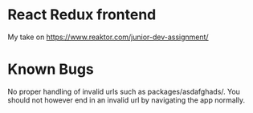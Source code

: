 # React Redux frontend

My take on https://www.reaktor.com/junior-dev-assignment/

# Known Bugs

No proper handling of invalid urls such as packages/asdafghads/. You should not however end in an invalid url by navigating the app normally.
